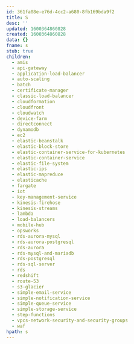 ```yaml
---
id: 361fa08e-e76d-4cc2-a680-8fb169bda9f2
title: S
desc: ''
updated: 1600364860828
created: 1600364860828
data: {}
fname: s
stub: true
children:
  - amis
  - api-gateway
  - application-load-balancer
  - auto-scaling
  - batch
  - certificate-manager
  - classic-load-balancer
  - cloudformation
  - cloudfront
  - cloudwatch
  - device-farm
  - directconnect
  - dynamodb
  - ec2
  - elastic-beanstalk
  - elastic-block-store
  - elastic-container-service-for-kubernetes
  - elastic-container-service
  - elastic-file-system
  - elastic-ips
  - elastic-mapreduce
  - elasticache
  - fargate
  - iot
  - key-management-service
  - kinesis-firehose
  - kinesis-streams
  - lambda
  - load-balancers
  - mobile-hub
  - opsworks
  - rds-aurora-mysql
  - rds-aurora-postgresql
  - rds-aurora
  - rds-mysql-and-mariadb
  - rds-postgresql
  - rds-sql-server
  - rds
  - redshift
  - route-53
  - s3-glacier
  - simple-email-service
  - simple-notification-service
  - simple-queue-service
  - simple-storage-service
  - step-functions
  - vpcs-network-security-and-security-groups
  - waf
hpath: s
---
```


